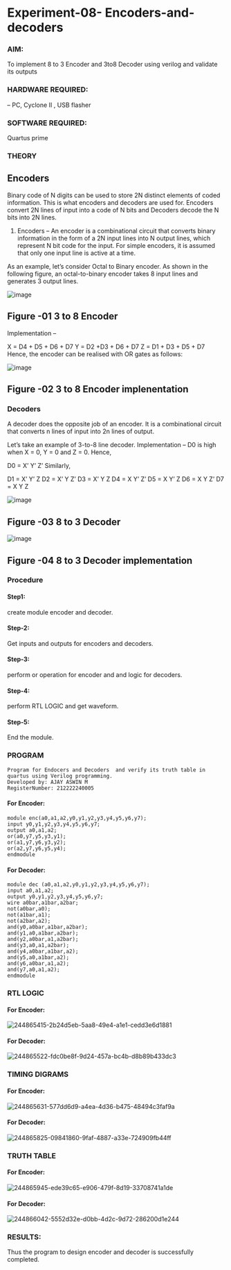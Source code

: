 # Experiment-08- Encoders-and-decoders 

### AIM: 
To implement 8 to 3 Encoder and  3to8 Decoder using verilog and validate its outputs
### HARDWARE REQUIRED: 
– PC, Cyclone II , USB flasher
### SOFTWARE REQUIRED:   
Quartus prime
### THEORY 

## Encoders
Binary code of N digits can be used to store 2N distinct elements of coded information. This is what encoders and decoders are used for. Encoders convert 2N lines of input into a code of N bits and Decoders decode the N bits into 2N lines.

1. Encoders –
An encoder is a combinational circuit that converts binary information in the form of a 2N input lines into N output lines, which represent N bit code for the input. For simple encoders, it is assumed that only one input line is active at a time.

As an example, let’s consider Octal to Binary encoder. As shown in the following figure, an octal-to-binary encoder takes 8 input lines and generates 3 output lines.

![image](https://user-images.githubusercontent.com/36288975/171543588-bc0746df-a173-4b35-989e-5fb7d385fe8a.png)
## Figure -01 3 to 8 Encoder 


Implementation –

X = D4 + D5 + D6 + D7
Y = D2 +D3 + D6 + D7
Z = D1 + D3 + D5 + D7 
Hence, the encoder can be realised with OR gates as follows:


![image](https://user-images.githubusercontent.com/36288975/171543740-68403b82-aa93-4c98-9343-f32b14885a2e.png)
## Figure -02 3 to 8 Encoder implenentation 

 ### Decoders 
A decoder does the opposite job of an encoder. It is a combinational circuit that converts n lines of input into 2n lines of output.

Let’s take an example of 3-to-8 line decoder.
Implementation –
D0 is high when X = 0, Y = 0 and Z = 0. Hence,

D0 = X’ Y’ Z’ 
Similarly,

D1 = X’ Y’ Z
D2 = X’ Y Z’
D3 = X’ Y Z
D4 = X Y’ Z’
D5 = X Y’ Z
D6 = X Y Z’
D7 = X Y Z 


![image](https://user-images.githubusercontent.com/36288975/171543978-ee2d0671-2846-40a1-8705-507fd6287a49.png)
## Figure -03 8 to 3 Decoder 



![image](https://user-images.githubusercontent.com/36288975/171543866-5a6eace6-8683-49d7-9c4f-a7cb30ec3035.png)
## Figure -04 8 to 3 Decoder implementation 

### Procedure
#### Step1:

create module encoder and decoder.

#### Step-2:

Get inputs and outputs for encoders and decoders.

#### Step-3:

perform or operation for encoder and and logic for decoders.

#### Step-4:

perform RTL LOGIC and get waveform.

#### Step-5:

End the module.



### PROGRAM 
```
Program for Endocers and Decoders  and verify its truth table in quartus using Verilog programming.
Developed by: AJAY ASWIN M
RegisterNumber: 212222240005 
```

#### For Encoder:
```
module enc(a0,a1,a2,y0,y1,y2,y3,y4,y5,y6,y7);
input y0,y1,y2,y3,y4,y5,y6,y7;
output a0,a1,a2;
or(a0,y7,y5,y3,y1);
or(a1,y7,y6,y3,y2);
or(a2,y7,y6,y5,y4);
endmodule
```
#### For Decoder:
```
module dec (a0,a1,a2,y0,y1,y2,y3,y4,y5,y6,y7);
input a0,a1,a2;
output y0,y1,y2,y3,y4,y5,y6,y7;
wire a0bar,a1bar,a2bar;
not(a0bar,a0);
not(a1bar,a1);
not(a2bar,a2);
and(y0,a0bar,a1bar,a2bar);
and(y1,a0,a1bar,a2bar);
and(y2,a0bar,a1,a2bar);
and(y3,a0,a1,a2bar);
and(y4,a0bar,a1bar,a2);
and(y5,a0,a1bar,a2);
and(y6,a0bar,a1,a2);
and(y7,a0,a1,a2);
endmodule
```



### RTL LOGIC  
#### For Encoder:

![244865415-2b24d5eb-5aa8-49e4-a1e1-cedd3e6d1881](https://github.com/AJAYASWIN-M/Experiment-08-Encoders-and-decoders-/assets/118679692/fc2576a4-a271-4784-8c8a-4f947574c46f)


#### For Decoder:

![244865522-fdc0be8f-9d24-457a-bc4b-d8b89b433dc3](https://github.com/AJAYASWIN-M/Experiment-08-Encoders-and-decoders-/assets/118679692/a0e087c7-e871-4da7-8193-b5495e8cf57b)


### TIMING DIGRAMS  
#### For Encoder:
![244865631-577dd6d9-a4ea-4d36-b475-48494c3faf9a](https://github.com/AJAYASWIN-M/Experiment-08-Encoders-and-decoders-/assets/118679692/2cce7b10-7e44-49fe-bd60-6df3cef78c07)


#### For Decoder:
![244865825-09841860-9faf-4887-a33e-724909fb44ff](https://github.com/AJAYASWIN-M/Experiment-08-Encoders-and-decoders-/assets/118679692/e728b17b-4b2d-4e4e-a20f-0b553d2f8199)

### TRUTH TABLE 
#### For Encoder:
![244865945-ede39c65-e906-479f-8d19-33708741a1de](https://github.com/AJAYASWIN-M/Experiment-08-Encoders-and-decoders-/assets/118679692/ac2ed132-aa22-43ef-a142-57e788a50975)
#### For Decoder:
![244866042-5552d32e-d0bb-4d2c-9d72-286200d1e244](https://github.com/AJAYASWIN-M/Experiment-08-Encoders-and-decoders-/assets/118679692/b8fc66d5-ab55-43ca-a793-44db5aa093ce)


### RESULTS:
Thus the program to design encoder and decoder is successfully completed.

